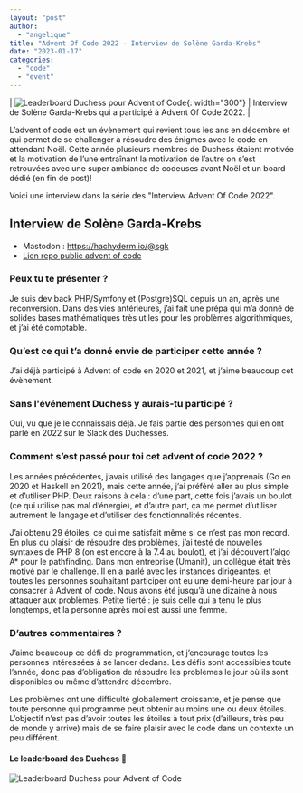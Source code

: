 ```yaml
---
layout: "post"
author:
  - "angelique"
title: "Advent Of Code 2022 - Interview de Solène Garda-Krebs"
date: "2023-01-17"
categories:
  - "code"
  - "event"
---
```


| ![Leaderboard Duchess pour Advent of Code](/assets/2023/01/2023-01-17-advent-of-code/board.png){: width="300"} | Interview de Solène Garda-Krebs qui a participé à Advent Of Code 2022. |

L’advent of code est un évènement qui revient tous les ans en décembre et qui permet de se challenger à résoudre des énigmes avec le code en attendant Noël.
Cette année plusieurs membres de Duchess étaient motivée et la motivation de l’une entraînant la motivation de l’autre on s’est retrouvées avec une super ambiance de codeuses avant Noël et un board dédié (en fin de post)!

Voici une interview dans la série des "Interview Advent Of Code 2022".

## Interview de Solène Garda-Krebs
- Mastodon : https://hachyderm.io/@sgk
- [Lien repo public advent of code](https://github.com/SoleneGK/advent-of-code)

### Peux tu te présenter ?
Je suis dev back PHP/Symfony et (Postgre)SQL depuis un an, après une reconversion.
Dans des vies antérieures, j’ai fait une prépa qui m’a donné de solides bases mathématiques très utiles pour les problèmes algorithmiques, et j’ai été comptable.

### Qu’est ce qui t’a donné envie de participer cette année ?
J’ai déjà participé à Advent of code en 2020 et 2021, et j’aime beaucoup cet évènement.

### Sans l'événement Duchess y aurais-tu participé ?
Oui, vu que je le connaissais déjà. Je fais partie des personnes qui en ont parlé en 2022 sur le Slack des Duchesses.

### Comment s’est passé pour toi cet advent of code 2022 ?
Les années précédentes, j’avais utilisé des langages que j’apprenais (Go en 2020 et Haskell en 2021), mais cette année, j’ai préféré aller au plus simple et d’utiliser PHP.
Deux raisons à cela : d’une part, cette fois j’avais un boulot (ce qui utilise pas mal d’énergie), et d’autre part, ça me permet d’utiliser autrement le langage et d’utiliser des fonctionnalités récentes.

J’ai obtenu 29 étoiles, ce qui me satisfait même si ce n’est pas mon record.
En plus du plaisir de résoudre des problèmes, j’ai testé de nouvelles syntaxes de PHP 8 (on est encore à la 7.4 au boulot), et j’ai découvert l’algo A* pour le pathfinding.
Dans mon entreprise (Umanit), un collègue était très motivé par le challenge.
Il en a parlé avec les instances dirigeantes, et toutes les personnes souhaitant participer ont eu une demi-heure par jour à consacrer à Advent of code.
Nous avons été jusqu’à une dizaine à nous attaquer aux problèmes.
Petite fierté : je suis celle qui a tenu le plus longtemps, et la personne après moi est aussi une femme. 

### D’autres commentaires ?
J’aime beaucoup ce défi de programmation, et j’encourage toutes les personnes intéressées à se lancer dedans.
Les défis sont accessibles toute l’année, donc pas d’obligation de résoudre les problèmes le jour où ils sont disponibles ou même d’attendre décembre.

Les problèmes ont une difficulté globalement croissante, et je pense que toute personne qui programme peut obtenir au moins une ou deux étoiles.
L’objectif n’est pas d’avoir toutes les étoiles à tout prix (d’ailleurs, très peu de monde y arrive) mais de se faire plaisir avec le code dans un contexte un peu différent.

#### Le leaderboard des Duchess 👏
![Leaderboard Duchess pour Advent of Code](/assets/2023/01/2023-01-17-advent-of-code/board.png)